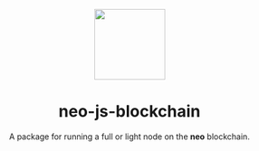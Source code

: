 <p align="center">
  <img 
    src="http://res.cloudinary.com/vidsy/image/upload/v1503160820/CoZ_Icon_DARKBLUE_200x178px_oq0gxm.png" 
    width="125px;">
</p>

<h1 align="center">neo-js-blockchain</h1>

<p align="center">
  A package for running a full or light node on the <b>neo</b> blockchain.
</p>




